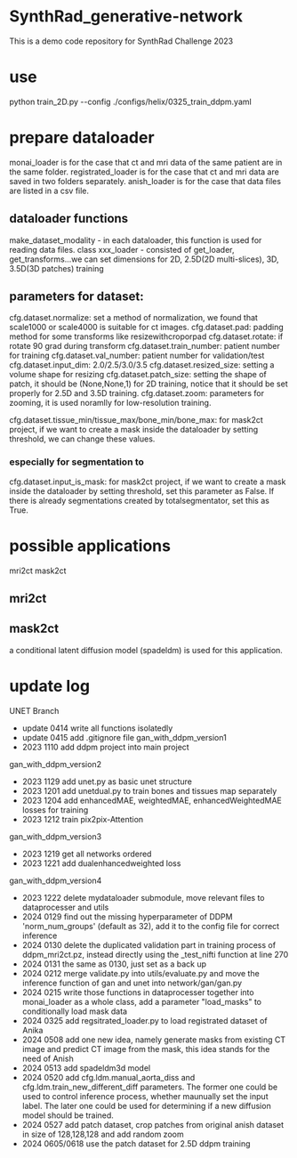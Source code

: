 # SynthRad_generative-network
This is a demo code repository for SynthRad Challenge 2023

# use
python train_2D.py --config ./configs/helix/0325_train_ddpm.yaml

# prepare dataloader
monai_loader is for the case that ct and mri data of the same patient are in the same folder.
registrated_loader is for the case that ct and mri data are saved in two folders separately.
anish_loader is for the case that data files are listed in a csv file.

## dataloader functions
make_dataset_modality - in each dataloader, this function is used for reading data files.
class xxx_loader - consisted of get_loader, get_transforms...we can set dimensions for 2D, 2.5D(2D multi-slices), 3D, 3.5D(3D patches) training

## parameters for dataset:
cfg.dataset.normalize: set a method of normalization, we found that scale1000 or scale4000 is suitable for ct images.
cfg.dataset.pad: padding method for some transforms like resizewithcroporpad
cfg.dataset.rotate: if rotate 90 grad during transform
cfg.dataset.train_number: patient number for training
cfg.dataset.val_number: patient number for validation/test
cfg.dataset.input_dim: 2.0/2.5/3.0/3.5
cfg.dataset.resized_size: setting a volume shape for resizing
cfg.dataset.patch_size: setting the shape of patch, it should be (None,None,1) for 2D training, notice that it should be set properly for 2.5D and 3.5D training.
cfg.dataset.zoom: parameters for zooming, it is used noramlly for low-resolution training.

cfg.dataset.tissue_min/tissue_max/bone_min/bone_max: for mask2ct project, if we want to create a mask inside the dataloader by setting threshold, we can change these values.

### especially for segmentation to 
cfg.dataset.input_is_mask: for mask2ct project, if we want to create a mask inside the dataloader by setting threshold, set this parameter as False. If there is already segmentations created by totalsegmentator, set this as True.

# possible applications
mri2ct
mask2ct

## mri2ct

## mask2ct
a conditional latent diffusion model (spadeldm) is used for this application.

# update log
UNET Branch
- update 0414 write all functions isolatedly
- update 0415 add .gitignore file
gan_with_ddpm_version1
- 2023 1110 add ddpm project into main project

gan_with_ddpm_version2
- 2023 1129 add unet.py as basic unet structure
- 2023 1201 add unetdual.py to train bones and tissues map separately
- 2023 1204 add enhancedMAE, weightedMAE, enhancedWeightedMAE losses for training
- 2023 1212 train pix2pix-Attention 

gan_with_ddpm_version3
- 2023 1219 get all networks ordered
- 2023 1221 add dualenhancedweighted loss

gan_with_ddpm_version4
- 2023 1222 delete mydataloader submodule, move relevant files to dataprocesser and utils
- 2024 0129 find out the missing hyperparameter of DDPM 'norm_num_groups' (default as 32), add it to the config file for correct inference
- 2024 0130 delete the duplicated validation part in training process of ddpm_mri2ct.pz, instead directly using the _test_nifti function at line 270
- 2024 0131 the same as 0130, just set as a back up
- 2024 0212 merge validate.py into utils/evaluate.py and move the inference function of gan and unet into network/gan/gan.py
- 2024 0215 write those functions in dataprocesser together into monai_loader as a whole class, add a parameter "load_masks" to conditionally load mask data
- 2024 0325 add regsitrated_loader.py to load registrated dataset of Anika
- 2024 0508 add one new idea, namely generate masks from existing CT image and predict CT image from the mask, this idea stands for the need of Anish
- 2024 0513 add spadeldm3d model
- 2024 0520 add cfg.ldm.manual_aorta_diss and cfg.ldm.train_new_different_diff parameters. The former one could be used to control inference process, whether maunually set the input label. The later one could be used for determining if a new diffusion model should be trained.
- 2024 0527 add patch dataset, crop patches from original anish dataset in size of 128,128,128 and add random zoom
- 2024 0605/0618 use the patch dataset for 2.5D ddpm training